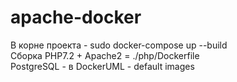# apache-docker

В корне проекта - sudo docker-compose up --build <br>
Сборка PHP7.2 + Apache2 = ./php/Dockerfile <br>
PostgreSQL - в DockerUML - default images 
